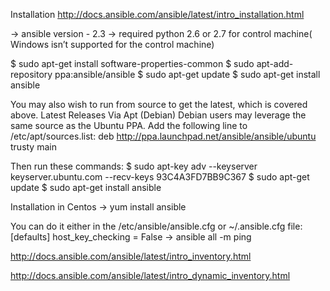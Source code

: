 Installation
http://docs.ansible.com/ansible/latest/intro_installation.html

→ ansible version - 2.3
→ required python 2.6 or 2.7 for control machine( Windows isn’t supported for the control machine)

$ sudo apt-get install software-properties-common
$ sudo apt-add-repository ppa:ansible/ansible
$ sudo apt-get update
$ sudo apt-get install ansible

You may also wish to run from source to get the latest, which is covered above.
Latest Releases Via Apt (Debian)
Debian users may leverage the same source as the Ubuntu PPA.
Add the following line to /etc/apt/sources.list:
deb http://ppa.launchpad.net/ansible/ansible/ubuntu trusty main


Then run these commands:
$ sudo apt-key adv --keyserver keyserver.ubuntu.com --recv-keys 93C4A3FD7BB9C367
$ sudo apt-get update
$ sudo apt-get install ansible



Installation in Centos
→ yum install ansible

You can do it either in the /etc/ansible/ansible.cfg or ~/.ansible.cfg file:
[defaults] host_key_checking = False
→ ansible all -m ping

http://docs.ansible.com/ansible/latest/intro_inventory.html

http://docs.ansible.com/ansible/latest/intro_dynamic_inventory.html



